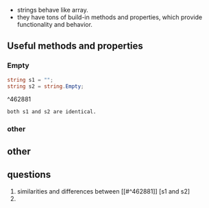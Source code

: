 - strings behave like array.
- they have tons of build-in methods and properties, which provide functionality and behavior. 

## Useful methods and properties
### Empty
```c#
string s1 = "";
string s2 = string.Empty;
```

^462881

	both s1 and s2 are identical.
### other


## other


## questions
1. similarities and differences between [[#^462881]] [s1 and s2]
2. 